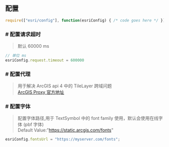 ## 配置
```js
require(["esri/config"], function(esriConfig) { /* code goes here */ });
```
### # 配置请求超时
> 默认 60000 ms
```js
// 单位 ms
esriConfig.request.timeout = 600000
```
### # 配置代理
> 用于解决 ArcGIS api 4 中的 TileLayer 跨域问题  
> [ArcGIS Proxy 官方地址](https://github.com/Esri/resource-proxy)
### # 配置字体
> 配置字体路径,用于 TextSymbol 中的 font family 使用，默认会使用在线字体 (pbf 字体)  
> Default Value:"https://static.arcgis.com/fonts"
```js
esriConfig.fontsUrl = "https://myserver.com/fonts";
```